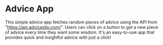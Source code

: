 # Advice App

This simple advice app fetches random pieces of advice using the API from "https://api.adviceslip.com/". Users can click on a button to get a new piece of advice every time they want some wisdom. It's an easy-to-use app that provides quick and insightful advice with just a click!

